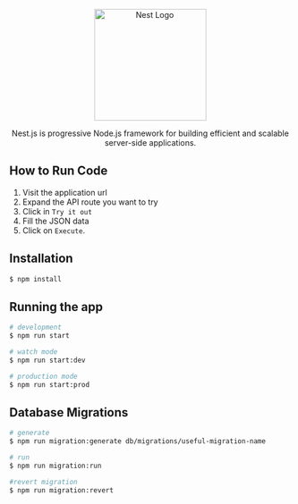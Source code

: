 <p align="center">
  <a href="http://nestjs.com/" target="blank"><img src="https://nestjs.com/img/logo-small.svg" width="200" alt="Nest Logo" /></a>
</p>

  <p align="center">Nest.js is progressive Node.js framework for building efficient and scalable server-side applications.</p>

## How to Run Code

1. Visit the application url
2. Expand the API route you want to try
3. Click in `Try it out`
4. Fill the JSON data
5. Click on `Execute`.

## Installation

```bash
$ npm install
```

## Running the app

```bash
# development
$ npm run start

# watch mode
$ npm run start:dev

# production mode
$ npm run start:prod
```

## Database Migrations

```bash
# generate
$ npm run migration:generate db/migrations/useful-migration-name

# run
$ npm run migration:run

#revert migration
$ npm run migration:revert
```
